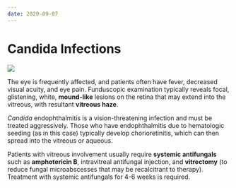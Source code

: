 ```yaml
---
date: 2020-09-07
---
```


# Candida Infections

<!-- candida endophthalmitis symptoms, treatments -->

![](https://photos.thisispiggy.com/file/wikiFiles/image-20200223084529991.png)

The eye is frequently affected, and patients often have fever, decreased visual acuity, and eye pain. Funduscopic examination typically reveals focal, glistening, white, **mound-like** lesions on the retina that may extend into the vitreous, with resultant **vitreous haze**.

_Candida_ endophthalmitis is a  vision-threatening infection and must be treated aggressively. Those  who have endophthalmitis due to hematologic seeding (as in this case)  typically develop chorioretinitis, which can then spread into the  vitreous or aqueous.

Patients with vitreous involvement usually require **systemic antifungals** such as **amphotericin B**, intravitreal antifungal injection, and **vitrectomy** (to reduce fungal microabscesses that may be recalcitrant to therapy).  Treatment with systemic antifungals for 4-6 weeks is required.

